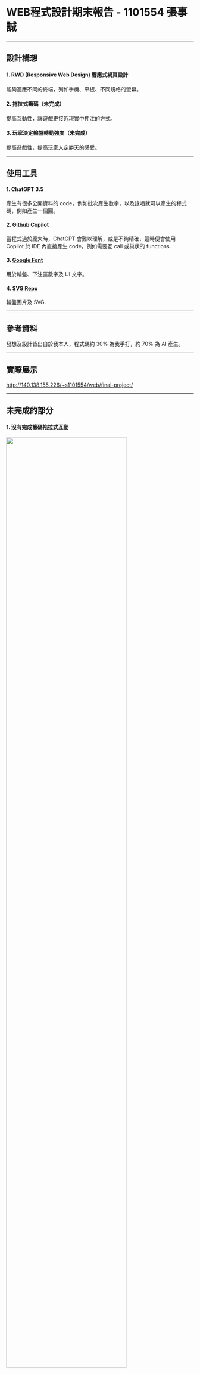 # WEB程式設計期末報告 - 1101554 張事誠

---

## 設計構想

#### 1. RWD (Responsive Web Design) 響應式網頁設計
能夠適應不同的終端，列如手機、平板、不同規格的螢幕。

#### 2. 拖拉式籌碼（未完成）
提高互動性，讓遊戲更接近現實中押注的方式。

#### 3. 玩家決定輪盤轉動強度（未完成）
提高遊戲性，提高玩家人定勝天的感受。

---

## 使用工具

#### 1. ChatGPT 3.5
產生有很多公開資料的 code，例如批次產生數字，以及詠唱就可以產生的程式碼，例如產生一個圓。
#### 2. Github Copilot
當程式過於龐大時，ChatGPT 會難以理解，或是不夠精確，這時便會使用 Copilot 於 IDE 內直接產生 code，例如需要互 call 或巢狀的 functions.
#### 3. [Google Font](https://fonts.google.com/)
用於輪盤、下注區數字及 UI 文字。

#### 4. [SVG Repo](https://www.svgrepo.com/)
輪盤圖片及 SVG.

---

## 參考資料

發想及設計皆出自於我本人，程式碼約 30% 為我手打，約 70% 為 AI 產生。

---

## 實際展示

http://140.138.155.226/~s1101554/web/final-project/

---

## 未完成的部分

#### 1. 沒有完成籌碼拖拉式互動

<img src="https://imgur.com/pKx75d3.png" width="80%">

#### 2. 缺少右下控制區塊外觀設計
#### 3. 輪盤的數字不是正規排列
#### 4. 下注區的紅黑不是正規排列
#### 5. 奇偶數與紅黑押注重疊
#### 6. 玩家無法決定輪盤轉動強度

---- 

## 心得

沒有正確解答的 UI/UX 設計真是一條漫漫長路，微調的過程非常耗費時間，若之後需要打掉重練，之前的辛苦都白費了。對 UI/UX 設計師表達 respect！

---

## 感謝您的聆聽 :horse:

[我的 Github](https://github.com/charles1046?tab=repositories)

<img src="https://imgur.com/F5ifzhi.png" width=80%>

